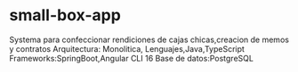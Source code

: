 # small-box-app

Systema para confeccionar rendiciones de cajas chicas,creacion de memos y contratos
Arquitectura: Monolitica,
Lenguajes,Java,TypeScript
Frameworks:SpringBoot,Angular CLI 16
Base de datos:PostgreSQL
